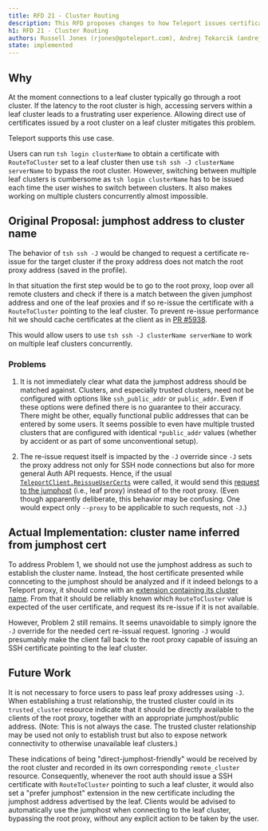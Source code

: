 ```yaml
---
title: RFD 21 - Cluster Routing
description: This RFD proposes changes to how Teleport issues certificates and routes SSH requests within clusters. These changes would make using certificate issued by a root cluster directly on leaf clusters substantially easier.
h1: RFD 21 - Cluster Routing
authors: Russell Jones (rjones@goteleport.com), Andrej Tokarcik (andrej@goteleport.com)
state: implemented
---
```



## Why

At the moment connections to a leaf cluster typically go through a root cluster. If the latency to the root cluster is high, accessing servers within a leaf cluster leads to a frustrating user experience. Allowing direct use of certificates issued by a root cluster on a leaf cluster mitigates this problem.

Teleport supports this use case.

Users can run `tsh login clusterName` to obtain a certificate with `RouteToCluster` set to a leaf cluster then use `tsh ssh -J clusterName serverName` to bypass the root cluster. However, switching between multiple leaf clusters is cumbersome as `tsh login clusterName` has to be issued each time the user wishes to switch between clusters. It also makes working on multiple clusters concurrently almost impossible.

## Original Proposal: jumphost address to cluster name

The behavior of `tsh ssh -J` would be changed to request a certificate re-issue for the target cluster if the proxy address does not match the root proxy address (saved in the profile).

In that situation the first step would be to go to the root proxy, loop over all remote clusters and check if there is a match between the given jumphost address and one of the leaf proxies and if so re-issue the certificate with a `RouteToCluster` pointing to the leaf cluster. To prevent re-issue performance hit we should cache certificates at the client as in [PR #5938](https://github.com/gravitational/teleport/pull/5938/).

This would allow users to use `tsh ssh -J clusterName serverName` to work on multiple leaf clusters concurrently.

### Problems

1. It is not immediately clear what data the jumphost address should be matched against. Clusters, and especially trusted clusters, need not be configured with options like `ssh_public_addr` or `public_addr`. Even if these options were defined there is no guarantee to their accuracy. There might be other, equally functional public addresses that can be entered by some users. It seems possible to even have multiple trusted clusters that are configured with identical `*public_addr` values (whether by accident or as part of some unconventional setup).

2. The re-issue request itself is impacted by the `-J` override since `-J` sets the proxy address not only for SSH node connections but also for more general Auth API requests. Hence, if the usual [`TeleportClient.ReissueUserCerts`](https://github.com/gravitational/teleport/blob/026d3419c2454163678de9b43d5c69b81702fb7f/lib/client/api.go#L1092) were called, it would send this [request to the jumphost](https://github.com/gravitational/teleport/blob/026d3419c2454163678de9b43d5c69b81702fb7f/lib/client/api.go#L1910-L1921) (i.e., leaf proxy) instead of to the root proxy. (Even though apparently deliberate, this behavior may be confusing. One would expect only `--proxy` to be applicable to such requests, not `-J`.)

## Actual Implementation: cluster name inferred from jumphost cert

To address Problem 1, we should not use the jumphost address as such to establish the cluster name. Instead, the host certificate presented while connceting to the jumphost should be analyzed and if it indeed belongs to a Teleport proxy, it should come with an [extension containing its cluster name](https://github.com/gravitational/teleport/blob/026d3419c2454163678de9b43d5c69b81702fb7f/lib/auth/native/native.go#L225). From that it should be reliably known which `RouteToCluster` value is expected of the user certificate, and request its re-issue if it is not available.

However, Problem 2 still remains. It seems unavoidable to simply ignore the `-J` override for the needed cert re-issual request. Ignoring `-J` would presumably make the client fall back to the root proxy capable of issuing an SSH certificate pointing to the leaf cluster.

## Future Work

It is not necessary to force users to pass leaf proxy addresses using `-J`. When establishing a trust relationship, the trusted cluster could in its `trusted_cluster` resource indicate that it should be directly available to the clients of the root proxy, together with an appropriate jumphost/public address. (Note: This is not always the case. The trusted cluster relationship may be used not only to establish trust but also to expose network connectivity to otherwise unavailable leaf clusters.)

These indications of being "direct-jumphost-friendly" would be received by the root cluster and recorded in its own corresponding `remote_cluster` resource. Consequently, whenever the root auth should issue a SSH certificate with `RouteToCluster` pointing to such a leaf cluster, it would also set a "prefer jumphost" extension in the new certificate including the jumphost address advertised by the leaf. Clients would be advised to automatically use the jumphost when connecting to the leaf cluster, bypassing the root proxy, without any explicit action to be taken by the user.

